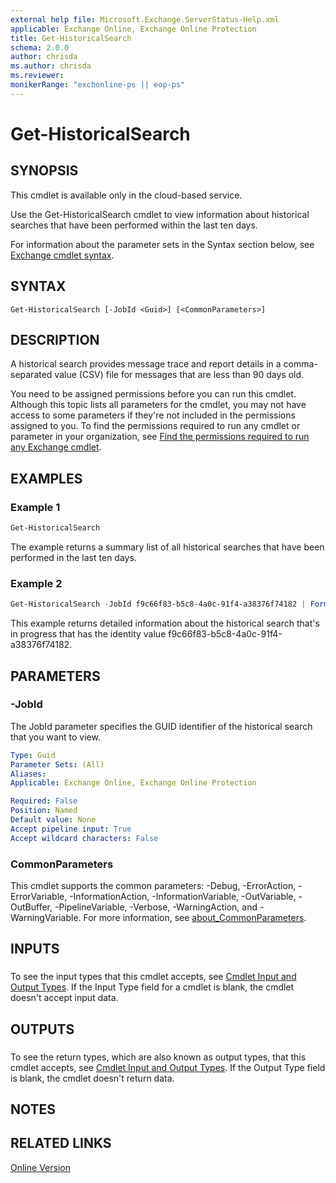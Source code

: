 ```yaml
---
external help file: Microsoft.Exchange.ServerStatus-Help.xml
applicable: Exchange Online, Exchange Online Protection
title: Get-HistoricalSearch
schema: 2.0.0
author: chrisda
ms.author: chrisda
ms.reviewer:
monikerRange: "exchonline-ps || eop-ps"
---
```


# Get-HistoricalSearch

## SYNOPSIS
This cmdlet is available only in the cloud-based service.

Use the Get-HistoricalSearch cmdlet to view information about historical searches that have been performed within the last ten days.

For information about the parameter sets in the Syntax section below, see [Exchange cmdlet syntax](https://docs.microsoft.com/powershell/exchange/exchange-server/exchange-cmdlet-syntax).

## SYNTAX

```
Get-HistoricalSearch [-JobId <Guid>] [<CommonParameters>]
```

## DESCRIPTION
A historical search provides message trace and report details in a comma-separated value (CSV) file for messages that are less than 90 days old.

You need to be assigned permissions before you can run this cmdlet. Although this topic lists all parameters for the cmdlet, you may not have access to some parameters if they're not included in the permissions assigned to you. To find the permissions required to run any cmdlet or parameter in your organization, see [Find the permissions required to run any Exchange cmdlet](https://docs.microsoft.com/powershell/exchange/exchange-server/find-exchange-cmdlet-permissions).

## EXAMPLES

### Example 1
```powershell
Get-HistoricalSearch
```

The example returns a summary list of all historical searches that have been performed in the last ten days.

### Example 2
```powershell
Get-HistoricalSearch -JobId f9c66f83-b5c8-4a0c-91f4-a38376f74182 | Format-List
```

This example returns detailed information about the historical search that's in progress that has the identity value f9c66f83-b5c8-4a0c-91f4-a38376f74182.

## PARAMETERS

### -JobId
The JobId parameter specifies the GUID identifier of the historical search that you want to view.

```yaml
Type: Guid
Parameter Sets: (All)
Aliases:
Applicable: Exchange Online, Exchange Online Protection

Required: False
Position: Named
Default value: None
Accept pipeline input: True
Accept wildcard characters: False
```

### CommonParameters
This cmdlet supports the common parameters: -Debug, -ErrorAction, -ErrorVariable, -InformationAction, -InformationVariable, -OutVariable, -OutBuffer, -PipelineVariable, -Verbose, -WarningAction, and -WarningVariable. For more information, see [about_CommonParameters](https://go.microsoft.com/fwlink/p/?LinkID=113216).

## INPUTS

###  
To see the input types that this cmdlet accepts, see [Cmdlet Input and Output Types](https://go.microsoft.com/fwlink/p/?linkId=616387). If the Input Type field for a cmdlet is blank, the cmdlet doesn't accept input data.

## OUTPUTS

###  
To see the return types, which are also known as output types, that this cmdlet accepts, see [Cmdlet Input and Output Types](https://go.microsoft.com/fwlink/p/?linkId=616387). If the Output Type field is blank, the cmdlet doesn't return data.

## NOTES

## RELATED LINKS

[Online Version](https://docs.microsoft.com/powershell/module/exchange/reporting/get-historicalsearch)
